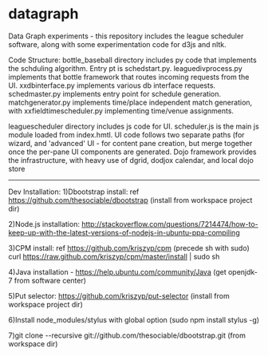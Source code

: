 datagraph
=========

Data Graph experiments - this repository includes the league scheduler software, along with some experimentation code for d3js and nltk.

Code Structure:
bottle_baseball directory includes py code that implements the schduling algorithm.  Entry pt is schedstart.py.  leaguedivprocess.py implements that bottle framework that routes incoming requests from the UI.  xxdbinterface.py implements various db interface requests.  schedmaster.py implements entry point for schedule generation.  matchgenerator.py implements time/place independent match generation, with xxfieldtimescheduler.py implementing time/venue assignments.

leaguescheduler directory includes js code for UI.  scheduler.js is the main js module loaded from index.hmtl.  UI code follows two separate paths (for wizard, and 'advanced' UI - for content pane creation, but merge together once the per-pane UI components are generated.  Dojo framework provides the infrastructure, with heavy use of dgrid, dodjox calendar, and local dojo store

------------

Dev Installation:
1)Dbootstrap install: ref https://github.com/thesociable/dbootstrap (install from workspace project dir)

2)Node.js installation: http://stackoverflow.com/questions/7214474/how-to-keep-up-with-the-latest-versions-of-nodejs-in-ubuntu-ppa-compiling

3)CPM install: ref https://github.com/kriszyp/cpm  (precede sh with sudo) curl https://raw.github.com/kriszyp/cpm/master/install | sudo sh

4)Java installation - https://help.ubuntu.com/community/Java  (get openjdk-7 from software center)

5)Put selector: https://github.com/kriszyp/put-selector (install from workspace project dir)

6)Install node_modules/stylus with global option (sudo npm install stylus -g)

7)git clone --recursive git://github.com/thesociable/dbootstrap.git (from workspace dir)

